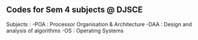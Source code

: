 ## Codes for Sem 4 subjects @ DJSCE

Subjects : 
-POA : Processor Organisation & Architecture
-DAA : Design and analysis of algorithms
-OS  : Operating Systems
